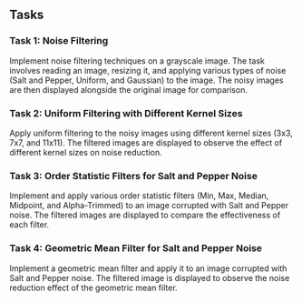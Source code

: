 ## Tasks
### Task 1: Noise Filtering
Implement noise filtering techniques on a grayscale image. The task involves reading an image, resizing it, and applying various types of noise (Salt and Pepper, Uniform, and Gaussian) to the image. The noisy images are then displayed alongside the original image for comparison.

### Task 2: Uniform Filtering with Different Kernel Sizes
Apply uniform filtering to the noisy images using different kernel sizes (3x3, 7x7, and 11x11). The filtered images are displayed to observe the effect of different kernel sizes on noise reduction.

### Task 3: Order Statistic Filters for Salt and Pepper Noise
Implement and apply various order statistic filters (Min, Max, Median, Midpoint, and Alpha-Trimmed) to an image corrupted with Salt and Pepper noise. The filtered images are displayed to compare the effectiveness of each filter.

### Task 4: Geometric Mean Filter for Salt and Pepper Noise
Implement a geometric mean filter and apply it to an image corrupted with Salt and Pepper noise. The filtered image is displayed to observe the noise reduction effect of the geometric mean filter.
